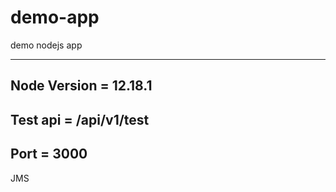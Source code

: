 # demo-app
demo nodejs app

---------------------------

Node Version = 12.18.1
----------------------

Test api =  /api/v1/test
------------------------

Port = 3000
------------

JMS
